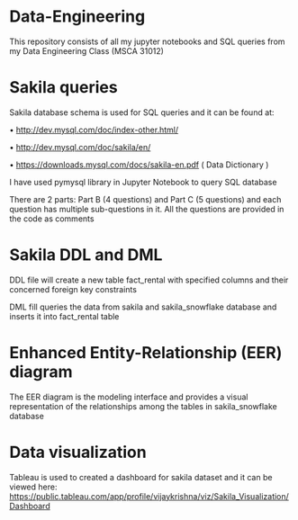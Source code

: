 # Data-Engineering
This repository consists of all my jupyter notebooks and SQL queries from my Data Engineering Class (MSCA 31012)

# Sakila queries
Sakila database schema is used for SQL queries and it can be found at:

• http://dev.mysql.com/doc/index-other.html/

• http://dev.mysql.com/doc/sakila/en/

• https://downloads.mysql.com/docs/sakila-en.pdf ( Data Dictionary )

I have used pymysql library in Jupyter Notebook to query SQL database

There are 2 parts: Part B (4 questions) and Part C (5 questions) and each question has multiple sub-questions in it.
All the questions are provided in the code as comments

# Sakila DDL and DML

DDL file will create a new table fact_rental with specified columns and their concerned foreign key constraints

DML fill queries the data from sakila and sakila_snowflake database and inserts it into fact_rental table

# Enhanced Entity-Relationship (EER) diagram

The EER diagram is the modeling interface and provides a visual representation of the relationships among the tables in sakila_snowflake database

# Data visualization

Tableau is used to created a dashboard for sakila dataset and it can be viewed here: https://public.tableau.com/app/profile/vijaykrishna/viz/Sakila_Visualization/Dashboard
